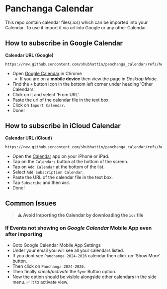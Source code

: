 # Panchanga Calendar

This repo contain calendar files(.ics) which can be imported into your Calendar.
To use it import it via url into Google or any other Calendar.

## How to subscribe in Google Calendar

**Calendar URL (Google)**

```
https://raw.githubusercontent.com/shubhattin/panchanga_calendar/refs/heads/main/src/out/panchanga_google.ics
```

- Open [Google Calendar](https://calendar.google.com/calendar/) in Chrome
  - If you are on a **mobile device** then view the page in _Desktop Mode_.
- Find the `+` button icon in the bottom left corner under heading 'Other Calendars'.
- Click on it and select 'From URL'.
- Paste the url of the calendar file in the text box.
- Click on `Import Calendar`.
- Done!

## How to subscribe in iCloud Calendar

**Calendar URL (iCloud)**

```
https://raw.githubusercontent.com/shubhattin/panchanga_calendar/refs/heads/main/src/out/panchanga_icloud.ics
```

- Open the [Calendar](https://www.icloud.com/calendar) app on your iPhone or iPad.
- Tap on the `Calendars` button at the bottom of the screen.
- Tap on `Add Calendar` at the bottom of the list.
- Select `Add Subscription Calendar`.
- Paste the URL of the calendar file in the text box.
- Tap `Subscribe` and then `Add`.
- Done!

## Common Issues

> **⚠️ Avoid Importing the Calendar by downloading the `ics` file**

### If Events not showing on _Google Calendar_ Mobile App even after importing

- Goto Google Calendar Mobile App Settings
- Under your email you will see all your calendars listed.
- If you dont see `Panchanga 2024-2026` calendar then click on 'Show More' button.
- Then click on `Panchanga 2024-2026`.
- Then finally _check/activate_ the `Sync` Button option.
- Now the option should be visible alongside other calendars in the side menu. ✅ it to activate view.

